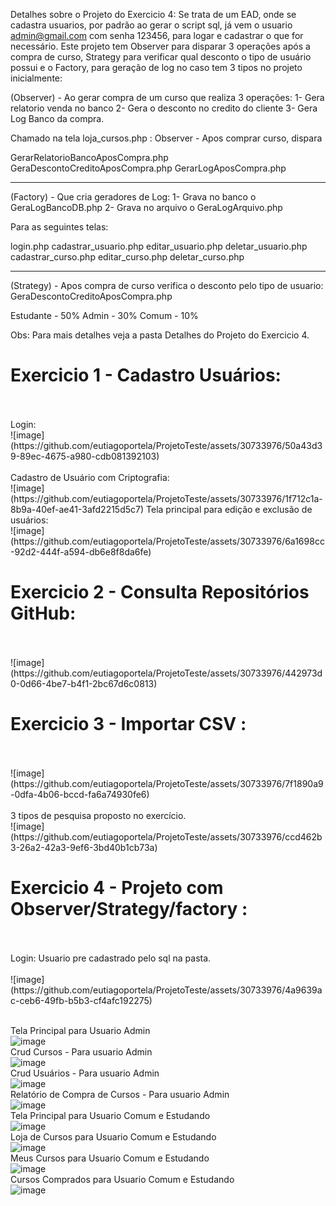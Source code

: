 Detalhes sobre o Projeto do Exercicio 4:
 Se trata de um EAD, onde se cadastra usuarios, por padrão ao gerar o script sql, já vem o usuario admin@gmail.com com senha 123456, para logar e cadastrar o que for necessário.
Este projeto tem Observer para disparar 3 operações após a compra de curso, Strategy para verificar qual desconto o tipo de usuário possui e o Factory, para geração de log no caso tem 3 tipos no projeto inicialmente:

 (Observer) - Ao gerar compra de um curso que realiza 3 operações: 
 1- Gera relatorio venda no banco
 2- Gera o desconto no credito do cliente 
 3- Gera Log Banco da compra.

Chamado na tela loja_cursos.php :
Observer - Apos comprar curso, dispara

GerarRelatorioBancoAposCompra.php
GeraDescontoCreditoAposCompra.php
GerarLogAposCompra.php

-----------------------------------------------------------------------------------------
 (Factory) - Que cria geradores de Log:
        1- Grava no banco o GeraLogBancoDB.php
        2- Grava no arquivo o GeraLogArquivo.php

Para as seguintes telas:

login.php
cadastrar_usuario.php
editar_usuario.php
deletar_usuario.php
cadastrar_curso.php
editar_curso.php
deletar_curso.php


----------------------------------------------------------------------------------------

(Strategy) - Apos compra de curso verifica o desconto pelo tipo de usuario:
GeraDescontoCreditoAposCompra.php

Estudante - 50%
Admin - 30%
Comum - 10%

Obs: Para mais detalhes veja a pasta Detalhes do Projeto do Exercicio 4.


<h1>Exercicio 1 - Cadastro Usuários:</h1></br></br>
Login:</br>
![image](https://github.com/eutiagoportela/ProjetoTeste/assets/30733976/50a43d39-89ec-4675-a980-cdb081392103)
</br>
</br>
Cadastro de Usuário com Criptografia:</br>
![image](https://github.com/eutiagoportela/ProjetoTeste/assets/30733976/1f712c1a-8b9a-40ef-ae41-3afd2215d5c7)
Tela principal para edição e exclusão de usuários:</br>
![image](https://github.com/eutiagoportela/ProjetoTeste/assets/30733976/6a1698cc-92d2-444f-a594-db6e8f8da6fe)

<h1>Exercicio 2 - Consulta Repositórios GitHub:</h1></br></br>
![image](https://github.com/eutiagoportela/ProjetoTeste/assets/30733976/442973d0-0d66-4be7-b4f1-2bc67d6c0813)

<h1>Exercicio 3 - Importar CSV :</h1></br></br>
![image](https://github.com/eutiagoportela/ProjetoTeste/assets/30733976/7f1890a9-0dfa-4b06-bccd-fa6a74930fe6)
</br></br>3 tipos de pesquisa proposto no exercício.</br>
![image](https://github.com/eutiagoportela/ProjetoTeste/assets/30733976/ccd462b3-26a2-42a3-9ef6-3bd40b1cb73a)

<h1>Exercicio 4 - Projeto com Observer/Strategy/factory :</h1></br></br>
Login: Usuario pre cadastrado pelo sql na pasta.</br></br>
![image](https://github.com/eutiagoportela/ProjetoTeste/assets/30733976/4a9639ac-ceb6-49fb-b5b3-cf4afc192275)

</br>Tela Principal para Usuario Admin</br>
![image](https://github.com/eutiagoportela/ProjetoTeste/assets/30733976/259237ab-1e23-4820-9699-49f331ca5d91)
</br>Crud Cursos - Para usuario Admin</br>
![image](https://github.com/eutiagoportela/ProjetoTeste/assets/30733976/c603120f-b2f0-45fe-b3c2-e545e60e1f7a)
</br>Crud Usuários - Para usuario Admin</br>
![image](https://github.com/eutiagoportela/ProjetoTeste/assets/30733976/a6272a40-2b46-44ae-87c9-9ede0b4e7524)
</br>Relatório de Compra de Cursos - Para usuario Admin</br>
![image](https://github.com/eutiagoportela/ProjetoTeste/assets/30733976/7fda8cca-8bf4-4194-9ebf-a5bc367f0c05)
</br>Tela Principal para Usuario Comum e Estudando </br>
![image](https://github.com/eutiagoportela/ProjetoTeste/assets/30733976/3812a40f-1f44-4805-b9e5-1c1f776a62be)
</br>Loja de Cursos para Usuario Comum e Estudando </br>
![image](https://github.com/eutiagoportela/ProjetoTeste/assets/30733976/25307af1-9213-4bf8-9d26-2bf8707c6cc0)
</br>Meus Cursos para Usuario Comum e Estudando </br>
![image](https://github.com/eutiagoportela/ProjetoTeste/assets/30733976/e3b22d9b-97dd-4886-a278-25e0c440deef)
</br>Cursos Comprados para Usuario Comum e Estudando </br>
![image](https://github.com/eutiagoportela/ProjetoTeste/assets/30733976/0dcd20ee-34ec-4901-aa18-2695141bb666)









